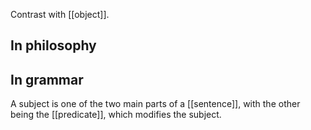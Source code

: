 Contrast with [[object]].
## In philosophy
## In grammar
A subject is one of the two main parts of a [[sentence]], with the other being the [[predicate]], which modifies the subject.
